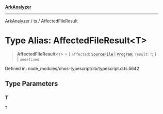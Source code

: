 [**ArkAnalyzer**](../../../../README.md)

***

[ArkAnalyzer](../../../../globals.md) / [ts](../README.md) / AffectedFileResult

# Type Alias: AffectedFileResult\<T\>

> **AffectedFileResult**\<`T`\> = \{ `affected`: [`SourceFile`](../interfaces/SourceFile.md) \| [`Program`](../interfaces/Program.md); `result`: `T`; \} \| `undefined`

Defined in: node\_modules/ohos-typescript/lib/typescript.d.ts:5642

## Type Parameters

### T

`T`
